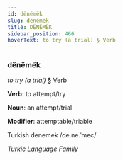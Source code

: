 ```yaml
---
id: dënëmëk
slug: dënëmëk
title: DËNËMËK
sidebar_position: 466
hoverText: to try (a trial) § Verb
---
```


### dënëmëk

*to try (a trial)* **§** Verb

**Verb**: to attempt/try

**Noun**: an attempt/trial

**Modifier**: attemptable/triable

Turkish denemek /de.ne.ˈmec/

*Turkic Language Family*